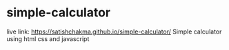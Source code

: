 # simple-calculator
live link: https://satishchakma.github.io/simple-calculator/
Simple calculator using html css and javascript
